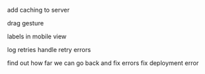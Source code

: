add caching to server

drag gesture

labels in mobile view

log retries
handle retry errors

find out how far we can go back and fix errors
fix deployment error
